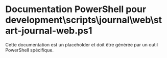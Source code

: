 # Documentation PowerShell pour development\scripts\journal\web\start-journal-web.ps1

Cette documentation est un placeholder et doit être générée par un outil PowerShell spécifique.
